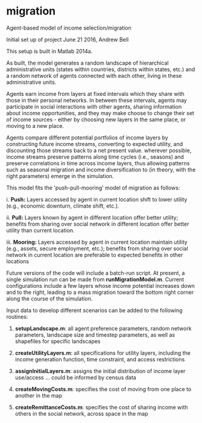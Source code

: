 # migration
Agent-based model of income selection/migration

Initial set up of project June 21 2016, Andrew Bell

This setup is built in Matlab 2014a.

As built, the model generates a random landscape of hierarchical administrative units (states within countries, districts within states, etc.) and a random network of agents connected with each other, living in these administrative units.  

Agents earn income from layers at fixed intervals which they share with those in their personal networks.  In between these intervals, agents may participate in social interactions with other agents, sharing information about income opportunities, and they may make choose to change their set of income sources - either by choosing new layers in the same place, or moving to a new place.

Agents compare different potential portfolios of income layers by constructing future income streams, converting to expected utility, and discounting those streams back to a net present value.  wherever possible, income streams preserve patterns along time cycles (i.e., seasons) and preserve correlations in time across income layers, thus allowing patterns such as seasonal migration and income diversification to (in theory, with the right parameters) emerge in the simulation.

This model fits the 'push-pull-mooring' model of migration as follows:

i. **Push:** Layers accessed by agent in current location shift to lower utility (e.g., economic downturn, climate shift, etc.).

ii. **Pull:** Layers known by agent in different location offer better utility; benefits from sharing over social network in different location offer better utility than current location.

iii. **Mooring:** Layers accessed by agent in current location maintain utility (e.g., assets, secure employment, etc.); benefits from sharing over social network in current location are preferable to expected benefits in other locations

Future versions of the code will include a batch-run script.  At present, a single simulation run can be made from **runMigrationModel.m**.  Current configurations include a few layers whose income potential increases down and to the right, leading to a mass migration toward the bottom right corner along the course of the simulation.

Input data to develop different scenarios can be added to the following routines:

1. **setupLandscape.m**:  all agent preference parameters, random network parameters, landscape size and timestep parameters, as well as shapefiles for specific landscapes

2. **createUtilityLayers.m**: all specifications for utility layers, including the income generation function, time constraint, and access restrictions

3. **assignInitialLayers.m**: assigns the initial distribution of income layer use/access ... could be informed by census data

4. **createMovingCosts.m**: specifies the cost of moving from one place to another in the map

5. **createRemittanceCosts.m**: specifies the cost of sharing income with others in the social network, across space in the map
